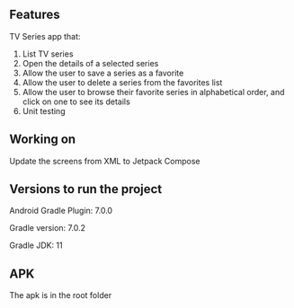 ## Features

TV Series app that:

1. List TV series
2. Open the details of a selected series
3. Allow the user to save a series as a favorite
4. Allow the user to delete a series from the favorites list
5. Allow the user to browse their favorite series in alphabetical order, and click on one to
   see its details
6. Unit testing

## Working on

Update the screens from XML to Jetpack Compose

## Versions to run the project

Android Gradle Plugin: 7.0.0

Gradle version: 7.0.2

Gradle JDK: 11

## APK

The apk is in the root folder
